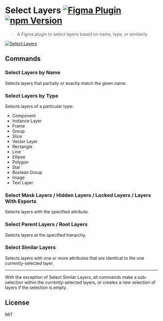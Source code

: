 # Select Layers [![Figma Plugin](https://img.shields.io/badge/figma-Select%20Layers-1BC47D.svg)](https://figma.com/c/plugin/799648692768237063/Select-Layers) [![npm Version](https://img.shields.io/npm/v/figma-select-layers.svg)](https://www.npmjs.com/package/figma-select-layers)

> A Figma plugin to select layers based on name, type, or similarity

[![Select Layers](https://raw.githubusercontent.com/yuanqing/figma-plugins/master/packages/figma-select-layers/media/cover.png)](https://figma.com/c/plugin/799648692768237063/Select-Layers)

## Commands

### Select Layers by Name

Selects layers that partially or exactly match the given name.

### Select Layers by Type

Selects layers of a particular type:

- Component
- Instance Layer
- Frame
- Group
- Slice
- Vector Layer
- Rectangle
- Line
- Ellipse
- Polygon
- Star
- Boolean Group
- Image
- Text Layer

### Select Mask Layers / Hidden Layers / Locked Layers / Layers With Exports

Selects layers with the specified attribute.

### Select Parent Layers / Root Layers

Selects layers at the specified hierarchy.

### Select Similar Layers

Selects layers with one or more attributes that are identical to the one currently-selected layer.

---

With the exception of Select Similar Layers, all commands make a sub-selection within the currently-selected layers, or creates a new selection of layers if the selection is empty.

## License

MIT
